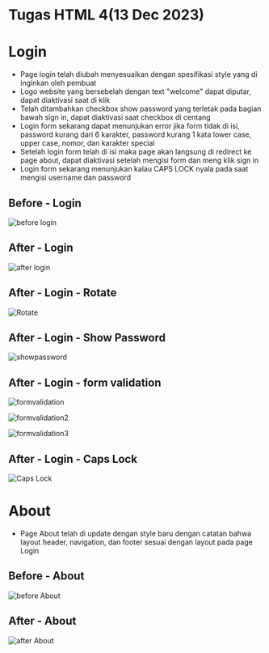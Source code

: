 ﻿# Tugas HTML 4(13 Dec 2023)

# Login
- Page login telah diubah menyesuaikan dengan spesifikasi style yang di inginkan oleh pembuat
- Logo website yang bersebelah dengan text "welcome" dapat diputar, dapat diaktivasi saat di klik
- Telah ditambahkan checkbox show password yang terletak pada bagian bawah sign in, dapat diaktivasi saat checkbox di centang
- Login form sekarang dapat menunjukan error jika form tidak di isi, password kurang dari 6 karakter, password kurang 1 kata lower case, upper case, nomor, dan karakter special
- Setelah login form telah di isi maka page akan langsung di redirect ke page about, dapat diaktivasi setelah mengisi form dan meng klik sign in
- Login form sekarang menunjukan kalau CAPS LOCK nyala pada saat mengisi username dan password

## Before - Login
![before login](src/before-login.png)
## After - Login
![after login](src/after-login.png)
## After - Login - Rotate
![Rotate](src/after-login-rotate.png)
## After - Login - Show Password
![showpassword](src/after-login-showpassword.png)
## After - Login - form validation
![formvalidation](src/after-login-formvalidwrong.png)

![formvalidation2](src/after-login-formvalidwrong2.png)

![formvalidation3](src/after-login-formvalidwrong3.png)
## After - Login - Caps Lock
![Caps Lock](src/after-login-capslock.png)


# About
- Page About telah di update dengan style baru dengan catatan bahwa layout header, navigation, dan footer sesuai dengan layout pada page Login

## Before - About
![before About](src/before-about.png)
## After - About
![after About](src/after-about.png)


